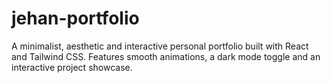 # jehan-portfolio
A minimalist, aesthetic and interactive personal portfolio built with React and Tailwind CSS. Features smooth animations, a dark mode toggle and an interactive project showcase.
